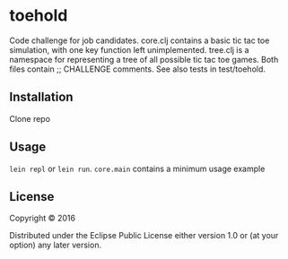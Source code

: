 # toehold

Code challenge for job candidates. core.clj contains a basic tic tac toe
simulation, with one key function left unimplemented. tree.clj is a namespace
for representing a tree of all possible tic tac toe games. Both files contain
;; CHALLENGE comments. See also tests in test/toehold.

## Installation

Clone repo

## Usage

`lein repl` or `lein run`. `core.main` contains a minimum usage example

## License

Copyright © 2016

Distributed under the Eclipse Public License either version 1.0 or (at
your option) any later version.
